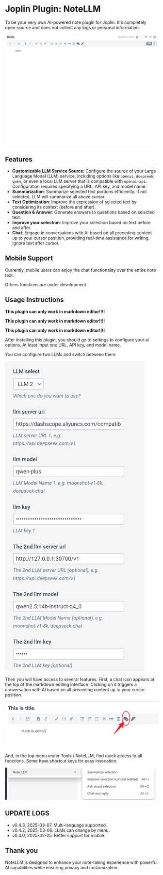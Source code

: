 # Joplin Plugin: NoteLLM

To be your very own AI-powered note plugin for Joplin. It's completely open-source and does not collect any logs or personal information.

![notellm](./_img/notellm.gif)

## Features

- **Customizable LLM Service Source**: Configure the source of your Large Language Model (LLM) service, including options like `openai`, `deepseek`, `qwen`, or even a local LLM server that is compatible with `openai-api`. Configuration requires specifying a URL, API key, and model name.
- **Summarization**: Summarize selected text portions efficiently. If not selected, LLM will summarize all above cursor.
- **Text Optimization**: Improve the expression of selected text by considering its context (before and after). 
- **Question & Answer**: Generate answers to questions based on selected text. 
- **Improve your selection**: Improve your selection based on text before and after. 
- **Chat**: Engage in conversations with AI based on all preceding content up to your cursor position, providing real-time assistance for writing. Ignore text after cursor.

## Mobile Support

Currently, mobile users can enjoy the chat functionality over the entire note text. 

Others functions are under development.

## Usage Instructions

**This plugin can only work in markdown editor!!!!**

**This plugin can only work in markdown editor!!!!**

**This plugin can only work in markdown editor!!!!**

After installing this plugin, you should go to settings to configure your ai options. At least input one URL, API key, and model name.

You can configure two LLMs and switch between them.

![image-20250211191521564](./_img/image-20250211191521564.png)

Then you will have access to several features. First, a chat icon appears at the top of the markdown editing interface. Clicking on it triggers a conversation with AI based on all preceding content up to your cursor position.

![image-20250211190649811](./_img/image-20250211190649811.png)

And, in the top menu under Tools / NoteLLM, find quick access to all functions. Some have shortcut keys for easy invocation.

![image-20250211190753843](./_img/image-20250211190753843.png)

## UPDATE LOGS

- v0.4.3, 2025-03-07. Multi-language supported.
- v0.4.2, 2025-03-06. LLMs can change by menu.
- v0.4.0, 2025-02-25. Better support for mobile.

## Thank you

NoteLLM is designed to enhance your note-taking experience with powerful AI capabilities while ensuring privacy and customization.